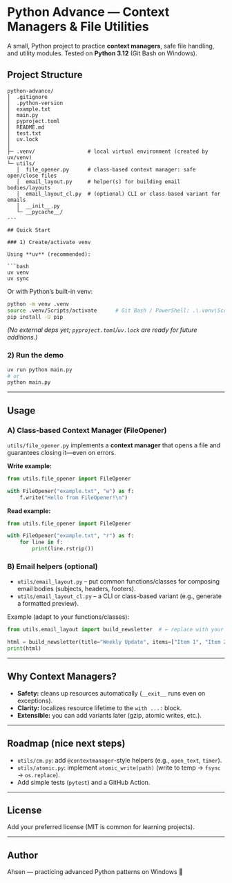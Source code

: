 # Python Advance — Context Managers & File Utilities

A small, Python project to practice **context managers**, safe file handling, and utility modules.
Tested on **Python 3.12** (Git Bash on Windows).

## Project Structure

```
python-advance/
│  .gitignore
│  .python-version
│  example.txt
│  main.py
│  pyproject.toml
│  README.md
│  test.txt
│  uv.lock
│
├─ .venv/                 # local virtual environment (created by uv/venv)
└─ utils/
   │  file_opener.py      # class-based context manager: safe open/close files
   │  email_layout.py     # helper(s) for building email bodies/layouts
   │  email_layout_cl.py  # (optional) CLI or class-based variant for emails
   │  __init__.py
   └─ __pycache__/
---

## Quick Start

### 1) Create/activate venv

Using **uv** (recommended):

```bash
uv venv
uv sync
```

Or with Python’s built-in venv:

```bash
python -m venv .venv
source .venv/Scripts/activate      # Git Bash / PowerShell: .\.venv\Scripts\Activate.ps1
pip install -U pip
```

*(No external deps yet; `pyproject.toml`/`uv.lock` are ready for future additions.)*

### 2) Run the demo

```bash
uv run python main.py
# or
python main.py
```

---

## Usage

### A) Class-based Context Manager (FileOpener)

`utils/file_opener.py` implements a **context manager** that opens a file and guarantees closing it—even on errors.

**Write example:**

```python
from utils.file_opener import FileOpener

with FileOpener("example.txt", "w") as f:
    f.write("Hello from FileOpener!\n")
```

**Read example:**

```python
from utils.file_opener import FileOpener

with FileOpener("example.txt", "r") as f:
    for line in f:
        print(line.rstrip())
```

### B) Email helpers (optional)

* `utils/email_layout.py` – put common functions/classes for composing email bodies (subjects, headers, footers).
* `utils/email_layout_cl.py` – a CLI or class-based variant (e.g., generate a formatted preview).

Example (adapt to your functions/classes):

```python
from utils.email_layout import build_newsletter  # ← replace with your actual function/class

html = build_newsletter(title="Weekly Update", items=["Item 1", "Item 2"])
print(html)
```

---

## Why Context Managers?

* **Safety:** cleans up resources automatically (`__exit__` runs even on exceptions).
* **Clarity:** localizes resource lifetime to the `with ...:` block.
* **Extensible:** you can add variants later (gzip, atomic writes, etc.).

---

## Roadmap (nice next steps)

* `utils/cm.py`: add `@contextmanager`-style helpers (e.g., `open_text`, `timer`).
* `utils/atomic.py`: implement `atomic_write(path)` (write to temp → `fsync` → `os.replace`).
* Add simple tests (`pytest`) and a GitHub Action.

---
## License

Add your preferred license (MIT is common for learning projects).

---

## Author

Ahsen — practicing advanced Python patterns on Windows 💪
